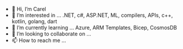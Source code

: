 - 👋 Hi, I’m Carel
- 👀 I’m interested in ... .NET, c#, ASP.NET, ML, compilers, APIs, c++, kotlin, golang, dart
- 🌱 I’m currently learning ... Azure, ARM Templates, Bicep, CosmosDB
- 💞️ I’m looking to collaborate on ... 
- 📫 How to reach me ... 

<!---
carelschoeman/carelschoeman is a ✨ special ✨ repository because its `README.md` (this file) appears on your GitHub profile.
You can click the Preview link to take a look at your changes.
--->
